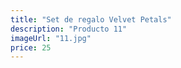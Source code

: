 ```yaml
---
title: "Set de regalo Velvet Petals"
description: "Producto 11"
imageUrl: "11.jpg"
price: 25
---
```

